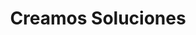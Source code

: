 ---
title: "Creamos Soluciones"
url: /ciudad-autonoma-de-buenos-aires/creamos-soluciones/
shop: copyshop
---